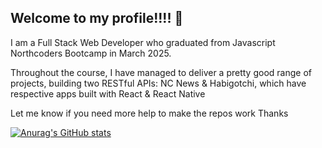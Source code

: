 ## Welcome to my profile!!!! 👋

I am a Full Stack Web Developer who graduated from Javascript Northcoders Bootcamp in March 2025.

Throughout the course, I have managed to deliver a pretty good range of projects, building two RESTful APIs: NC News & Habigotchi,
which have respective apps built with React & React Native

Let me know if you need more help to make the repos work
Thanks

[![Anurag's GitHub stats](https://github-readme-stats.vercel.app/api?username=dublino8576)](https://github.com/anuraghazra/github-readme-stats)
<!--
**dublino8576/dublino8576** is a ✨ _special_ ✨ repository because its `README.md` (this file) appears on your GitHub profile.

Here are some ideas to get you started:

- 🔭 I’m currently working on ...
- 🌱 I’m currently learning ...
- 👯 I’m looking to collaborate on ...
- 🤔 I’m looking for help with ...
- 💬 Ask me about ...
- 📫 How to reach me: ...
- 😄 Pronouns: ...
- ⚡ Fun fact: ...
-->
